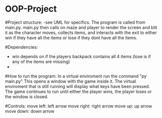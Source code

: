 # OOP-Project

#Project structure:
-see UML for specifics. The program is called from main.py. main.py then calls on maze and player to render the screen and blit it as the character moves, collects items, and interacts with the exit to either win if they have all the items or lose if they dont have all the items.

#Dependencies:
- win depends on if the players backpack contains all 4 items (lose is if any of the items are missing)
- 

#How to run the program:
In a virtual enviroment run the command "py main.py"
This opens a window with the game inside it. The virtual enviroment that is still running will display what keys have been pressed. The game continues to run until either the player wins, the player loses or the window is closed.

#Controls:
move left: left arrow
move right: right arrow
move up: up arrow
move down: down arrow
